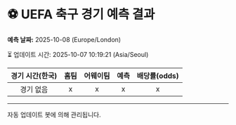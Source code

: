 # ⚽️ UEFA 축구 경기 예측 결과

**예측 날짜:** 2025-10-08 (Europe/London)

⏳ 업데이트 시간: 2025-10-07 10:19:21 (Asia/Seoul)

| 경기 시간(한국) | 홈팀 | 어웨이팀 | 예측 | 배당률(odds) |
|:-------------:|:-----:|:-------:|:-----:|:------------:|
| 경기 없음 | x | x | x | x |

---
자동 업데이트 봇에 의해 관리됩니다.
